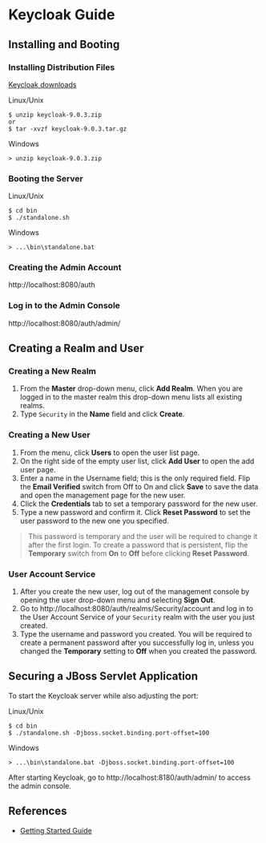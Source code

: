 # Keycloak Guide

## Installing and Booting

### Installing Distribution Files
[Keycloak downloads](https://www.keycloak.org/downloads.html)

Linux/Unix
```
$ unzip keycloak-9.0.3.zip
or
$ tar -xvzf keycloak-9.0.3.tar.gz
```
Windows
```
> unzip keycloak-9.0.3.zip
```

### Booting the Server
Linux/Unix
```
$ cd bin
$ ./standalone.sh
```
Windows
```
> ...\bin\standalone.bat
```

### Creating the Admin Account
http://localhost:8080/auth

### Log in to the Admin Console
http://localhost:8080/auth/admin/

## Creating a Realm and User

### Creating a New Realm
1. From the **Master** drop-down menu, click **Add Realm**. When you are logged in to the master realm this drop-down menu lists all existing realms.
2. Type `Security` in the **Name** field and click **Create**.

### Creating a New User
1. From the menu, click **Users** to open the user list page.
2. On the right side of the empty user list, click **Add User** to open the add user page.
3. Enter a name in the Username field; this is the only required field. Flip the **Email Verified** switch from Off to On and click **Save** to save the data and open the management page for the new user.
4. Click the **Credentials** tab to set a temporary password for the new user.
5. Type a new password and confirm it. Click **Reset Password** to set the user password to the new one you specified.

>This password is temporary and the user will be required to change it after the first login. To create a password that is persistent, flip the **Temporary** switch from **On** to **Off** before clicking **Reset Password**.

### User Account Service
1. After you create the new user, log out of the management console by opening the user drop-down menu and selecting **Sign Out**.
2. Go to http://localhost:8080/auth/realms/Security/account and log in to the User Account Service of your `Security` realm with the user you just created.
3. Type the username and password you created. You will be required to create a permanent password after you successfully log in, unless you changed the **Temporary** setting to **Off** when you created the password.

## Securing a JBoss Servlet Application
To start the Keycloak server while also adjusting the port:

Linux/Unix
```
$ cd bin
$ ./standalone.sh -Djboss.socket.binding.port-offset=100
```
Windows
```
> ...\bin\standalone.bat -Djboss.socket.binding.port-offset=100
```
After starting Keycloak, go to http://localhost:8180/auth/admin/ to access the admin console.

## References
- [Getting Started Guide](https://www.keycloak.org/docs/latest/getting_started/index.html)